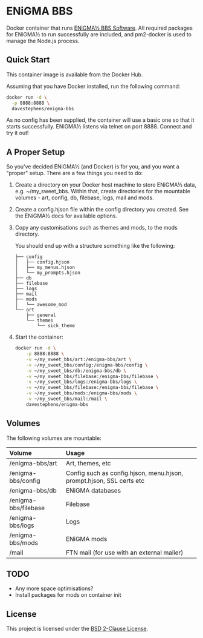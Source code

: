 # ENiGMA BBS

Docker container that runs [ENiGMA½ BBS Software](https://github.com/NuSkooler/enigma-bbs). All required packages for 
ENiGMA½ to run successfully are included, and pm2-docker is used to manage the Node.js process.

## Quick Start

This container image is available from the Docker Hub.

Assuming that you have Docker installed, run the following command:

````bash
docker run -d \
  -p 8888:8888 \
  davestephens/enigma-bbs
````

As no config has been supplied, the container will use a basic one so that it starts successfully. ENiGMA½ listens via
telnet on port 8888. Connect and try it out!

## A Proper Setup

So you've decided ENiGMA½ (and Docker) is for you, and you want a "proper" setup. There are a few things you need to do:

1. Create a directory on your Docker host machine to store ENiGMA½ data, e.g. ~/my_sweet_bbs. Within that, create directories
for the mountable volumes - art, config, db, filebase, logs, mail and mods.

2. Create a config.hjson file within the config directory you created. See the ENiGMA½ docs for available options.

3. Copy any customisations such as themes and mods, to the mods directory.

    You should end up with a structure something like the following:
    
    ````text
    ├── config
    │   ├── config.hjson
    │   ├── my_menus.hjson
    │   └── my_prompts.hjson
    ├── db
    ├── filebase
    ├── logs
    ├── mail
    ├── mods
    │   └── awesome_mod
    └── art
        ├── general
        └── themes
            └── sick_theme
    ````

4. Start the container:

    ````bash
    docker run -d \
        -p 8888:8888 \
        -v ~/my_sweet_bbs/art:/enigma-bbs/art \
        -v ~/my_sweet_bbs/config:/enigma-bbs/config \
        -v ~/my_sweet_bbs/db:/enigma-bbs/db \
        -v ~/my_sweet_bbs/filebase:/enigma-bbs/filebase \
        -v ~/my_sweet_bbs/logs:/enigma-bbs/logs \
        -v ~/my_sweet_bbs/filebase:/enigma-bbs/filebase \
        -v ~/my_sweet_bbs/mods:/enigma-bbs/mods \
        -v ~/my_sweet_bbs/mail:/mail \
        davestephens/enigma-bbs
    ````

## Volumes

The following volumes are mountable:

| Volume                  | Usage                                                                |
|:------------------------|:---------------------------------------------------------------------|
| /enigma-bbs/art         | Art, themes, etc                                                     |
| /enigma-bbs/config      | Config such as config.hjson, menu.hjson, prompt.hjson, SSL certs etc |
| /enigma-bbs/db          | ENiGMA databases                                                     |
| /enigma-bbs/filebase    | Filebase                                                             |
| /enigma-bbs/logs        | Logs                                                                 |
| /enigma-bbs/mods        | ENiGMA mods                                                          |
| /mail                   | FTN mail (for use with an external mailer)                           |

## TODO

* Any more space optimisations?
* Install packages for mods on container init

## License 

This project is licensed under the [BSD 2-Clause License](LICENSE).
